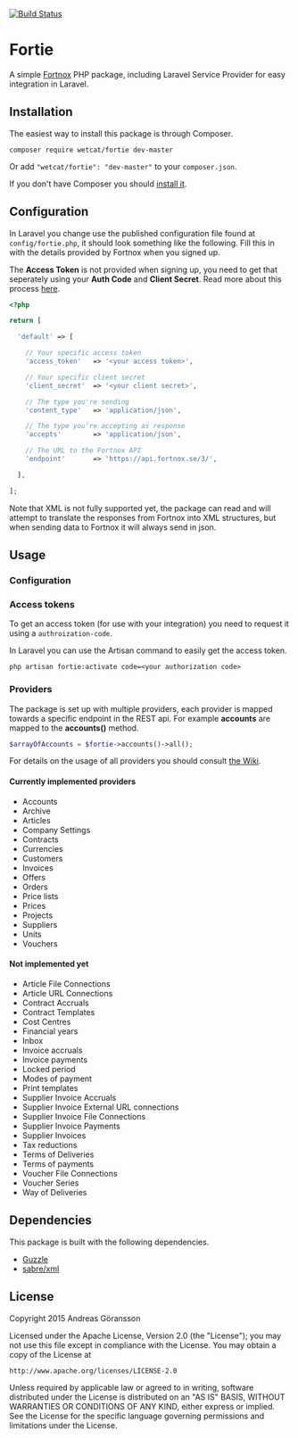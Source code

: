 [![Build Status](https://travis-ci.org/wetcat-studios/fortie.svg)](https://travis-ci.org/wetcat-studios/fortie)

# Fortie

A simple [Fortnox](https://www.fortnox.se/) PHP package, including Laravel Service Provider for easy integration in Laravel.

## Installation

The easiest way to install this package is through Composer.

```
composer require wetcat/fortie dev-master
```

Or add `"wetcat/fortie": "dev-master"` to your `composer.json`.

If you don't have Composer you should [install it](https://getcomposer.org/download/).

## Configuration

In Laravel you change use the published configuration file found at `config/fortie.php`, it should look something like the following. Fill this in with the details provided by Fortnox when you signed up.

The **Access Token** is not provided when signing up, you need to get that seperately using your **Auth Code** and **Client Secret**. Read more about this process [here](http://developer.fortnox.se/documentation/general/authentication/).

```php
<?php 

return [

  'default' => [

    // Your specific access token
    'access_token'   => '<your access token>',

    // Your specific client secret
    'client_secret'  => '<your client secret>',

    // The type you're sending
    'content_type'   => 'application/json',

    // The type you're accepting as response
    'accepts'        => 'application/json', 

    // The URL to the Fortnox API
    'endpoint'       => 'https://api.fortnox.se/3/',

  ],

];
```

Note that XML is not fully supported yet, the package can read and will attempt to translate the responses from Fortnox into XML structures, but when sending data to Fortnox it will always send in json.

## Usage

### Configuration

### Access tokens

To get an access token (for use with your integration) you need to request it using a `authroization-code`.

In Laravel you can use the Artisan command to easily get the access token.

```
php artisan fortie:activate code=<your authorization code>
```

### Providers

The package is set up with multiple providers, each provider is mapped towards a specific endpoint in the REST api. For example **accounts** are mapped to the **accounts()** method.

```php
$arrayOfAccounts = $fortie->accounts()->all();
```

For details on the usage of all providers you should consult [the Wiki](https://github.com/wetcat-studios/fortie/wiki).

#### Currently implemented providers

* Accounts
* Archive
* Articles
* Company Settings
* Contracts
* Currencies
* Customers
* Invoices
* Offers
* Orders
* Price lists
* Prices
* Projects
* Suppliers
* Units
* Vouchers

#### Not implemented yet

* Article File Connections
* Article URL Connections
* Contract Accruals
* Contract Templates
* Cost Centres
* Financial years
* Inbox
* Invoice accruals
* Invoice payments
* Locked period
* Modes of payment
* Print templates
* Supplier Invoice Accruals
* Supplier Invoice External URL connections
* Supplier Invoice File Connections
* Supplier Invoice Payments
* Supplier Invoices
* Tax reductions
* Terms of Deliveries
* Terms of payments
* Voucher File Connections
* Voucher Series
* Way of Deliveries

## Dependencies

This package is built with the following dependencies.

* [Guzzle](https://github.com/guzzle/guzzle)
* [sabre/xml](https://github.com/fruux/sabre-xml)

## License

Copyright 2015 Andreas Göransson

Licensed under the Apache License, Version 2.0 (the "License");
you may not use this file except in compliance with the License.
You may obtain a copy of the License at

    http://www.apache.org/licenses/LICENSE-2.0

Unless required by applicable law or agreed to in writing, software
distributed under the License is distributed on an "AS IS" BASIS,
WITHOUT WARRANTIES OR CONDITIONS OF ANY KIND, either express or implied.
See the License for the specific language governing permissions and
limitations under the License.